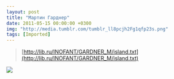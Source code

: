```yaml
---
layout: post
title: "Мартин Гарднер"
date: 2011-05-15 00:00:00 +0300
img: "http://media.tumblr.com/tumblr_ll8pcjh2Fg1qfp23s.png"
tags: [Imported]
---
```


> [http://lib.ru/INOFANT/GARDNER_M/island.txt](http://lib.ru/INOFANT/GARDNER_M/island.txt)

![](http://media.tumblr.com/tumblr_ll8pcjh2Fg1qfp23s.png)